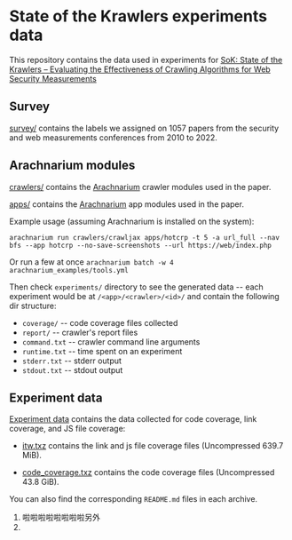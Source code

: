 # State of the Krawlers experiments data

This repository contains the data used in experiments for [SoK: State of the Krawlers – Evaluating the Effectiveness of Crawling Algorithms for Web Security Measurements](https://www.usenix.org/conference/usenixsecurity24/presentation/stafeev)

## Survey

[survey/](survey/) contains the labels we assigned on 1057 papers from the security and web measurements conferences from 2010 to 2022.


## Arachnarium modules
[crawlers/](crawlers/) contains the [Arachnarium](https://github.com/pixelindigo/arachnarium/tree/sec24) crawler modules used in the paper.

[apps/](apps/) contains the [Arachnarium](https://github.com/pixelindigo/arachnarium/tree/sec24) app modules used in the paper.


Example usage (assuming Arachnarium is installed on the system):

`arachnarium run crawlers/crawljax apps/hotcrp -t 5 -a url_full --nav bfs --app hotcrp --no-save-screenshots --url https://web/index.php`

Or run a few at once `arachnarium batch -w 4 arachnarium_examples/tools.yml`

Then check `experiments/` directory to see the generated data -- each experiment would be at `/<app>/<crawler>/<id>/` and contain the following dir structure:
- `coverage/` -- code coverage files collected
- `report/` -- crawler's report files
- `command.txt` -- crawler command line arguments
- `runtime.txt` -- time spent on an experiment
- `stderr.txt` -- stderr output
- `stdout.txt` -- stdout output

## Experiment data

[Experiment data](https://github.com/pixelindigo/state-of-the-krawlers/releases/tag/sec24) contains the data collected for code coverage, link coverage, and JS file coverage:

- [itw.txz](https://github.com/pixelindigo/state-of-the-krawlers/releases/download/sec24/itw.txz) contains the link and js file coverage files (Uncompressed 639.7 MiB).

- [code_coverage.txz](https://github.com/pixelindigo/state-of-the-krawlers/releases/download/sec24/code_coverage.txz) contains the code coverage files (Uncompressed 43.8 GiB).

You can also find the corresponding `README.md` files in each archive.




1. 啦啦啦啦啦啦啦啦另外
2. 